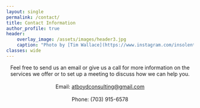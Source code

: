 ```yaml
---
layout: single
permalink: /contact/
title: Contact Information
author_profile: true
header:
    overlay_image: /assets/images/header3.jpg
    caption: "Photo by [Tim Wallace](https://www.instagram.com/insolentprodigy/)"
classes: wide
---
```

<div align="center">

Feel free to send us an email or give us a call for more information on the services we offer or to set up a meeting to discuss how we can help you.<br>
<br>
Email: atboydconsulting@gmail.com<br>
<br>
Phone: (703) 915-6578 
</div>
